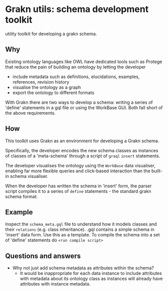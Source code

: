 # Grakn utils: schema development toolkit
utility toolkit for developing a grakn schema.

## Why

Existing ontology languages like OWL have dedicated tools such as Protege that reduce the pain of building an ontology by letting the developer 
* include metadata such as definitions, elucidations, examples, references, revision history
* visualise the ontology as a graph 
* export the ontology to different formats

With Grakn there are two ways to develop a schema: writing a series of 'define' statements in a gql file or using the WorkBase GUI. Both fall short of the above requirements.

## How 

This toolkit uses Grakn as an environment for developing a Grakn schema. 

Specifically, the developer encodes the new schema classes as instances of classes of a 'meta-schema' through a script of `graql` `insert` statements. 

The developer visualises the ontology using the `WorkBase` data visualiser, enabling far more flexible queries and click-based interaction than the built-in schema visualiser.  

When the developer has written the schema in 'insert' form, the parser script compiles it to a series of `define` statements - the standard grakn schema format.

## Example

Inspect the `schema_meta.gql` file to understand how it models classes and their `relations` (e.g. class inheritance).
<example>.gql contains a simple schema in 'insert' data form. Use this as a template.
To compile the schema into a set of 'define' statements do
`<run compile script>`

## Questions and answers

* Why not just add schema metadata as attributes within the schema? 
	* It would be inappropriate for each data instance to include attributes with metadata about its ontology class as instances will already have attributes with instance metadata.
